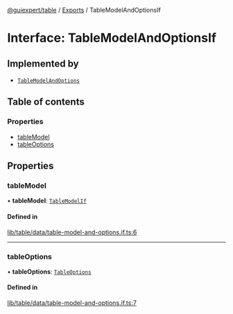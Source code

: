 [@guiexpert/table](../README.md) / [Exports](../modules.md) / TableModelAndOptionsIf

# Interface: TableModelAndOptionsIf

## Implemented by

- [`TableModelAndOptions`](../classes/TableModelAndOptions.md)

## Table of contents

### Properties

- [tableModel](TableModelAndOptionsIf.md#tablemodel)
- [tableOptions](TableModelAndOptionsIf.md#tableoptions)

## Properties

### tableModel

• **tableModel**: [`TableModelIf`](TableModelIf.md)

#### Defined in

[lib/table/data/table-model-and-options.if.ts:6](https://github.com/guiexperttable/ge-table/blob/7d8ffe2/libs/table/src/lib/table/data/table-model-and-options.if.ts#L6)

___

### tableOptions

• **tableOptions**: [`TableOptions`](../classes/TableOptions.md)

#### Defined in

[lib/table/data/table-model-and-options.if.ts:7](https://github.com/guiexperttable/ge-table/blob/7d8ffe2/libs/table/src/lib/table/data/table-model-and-options.if.ts#L7)
